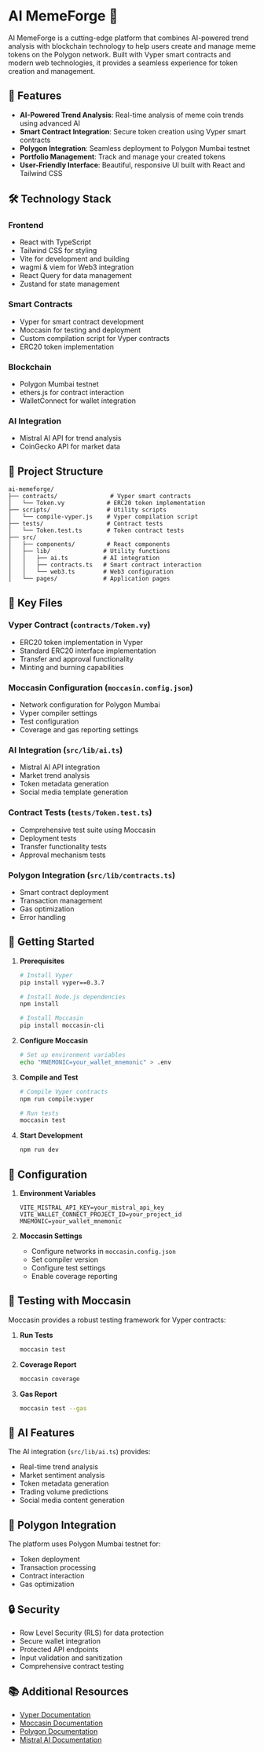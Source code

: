 # AI MemeForge 🚀

AI MemeForge is a cutting-edge platform that combines AI-powered trend analysis with blockchain technology to help users create and manage meme tokens on the Polygon network. Built with Vyper smart contracts and modern web technologies, it provides a seamless experience for token creation and management.

## 🌟 Features

- **AI-Powered Trend Analysis**: Real-time analysis of meme coin trends using advanced AI
- **Smart Contract Integration**: Secure token creation using Vyper smart contracts
- **Polygon Integration**: Seamless deployment to Polygon Mumbai testnet
- **Portfolio Management**: Track and manage your created tokens
- **User-Friendly Interface**: Beautiful, responsive UI built with React and Tailwind CSS

## 🛠 Technology Stack

### Frontend
- React with TypeScript
- Tailwind CSS for styling
- Vite for development and building
- wagmi & viem for Web3 integration
- React Query for data management
- Zustand for state management

### Smart Contracts
- Vyper for smart contract development
- Moccasin for testing and deployment
- Custom compilation script for Vyper contracts
- ERC20 token implementation

### Blockchain
- Polygon Mumbai testnet
- ethers.js for contract interaction
- WalletConnect for wallet integration

### AI Integration
- Mistral AI API for trend analysis
- CoinGecko API for market data

## 📁 Project Structure

```
ai-memeforge/
├── contracts/               # Vyper smart contracts
│   └── Token.vy            # ERC20 token implementation
├── scripts/                # Utility scripts
│   └── compile-vyper.js    # Vyper compilation script
├── tests/                  # Contract tests
│   └── Token.test.ts       # Token contract tests
├── src/
│   ├── components/         # React components
│   ├── lib/               # Utility functions
│   │   ├── ai.ts          # AI integration
│   │   ├── contracts.ts   # Smart contract interaction
│   │   └── web3.ts        # Web3 configuration
│   └── pages/             # Application pages
```

## 🔑 Key Files

### Vyper Contract (`contracts/Token.vy`)
- ERC20 token implementation in Vyper
- Standard ERC20 interface implementation
- Transfer and approval functionality
- Minting and burning capabilities

### Moccasin Configuration (`moccasin.config.json`)
- Network configuration for Polygon Mumbai
- Vyper compiler settings
- Test configuration
- Coverage and gas reporting settings

### AI Integration (`src/lib/ai.ts`)
- Mistral AI API integration
- Market trend analysis
- Token metadata generation
- Social media template generation

### Contract Tests (`tests/Token.test.ts`)
- Comprehensive test suite using Moccasin
- Deployment tests
- Transfer functionality tests
- Approval mechanism tests

### Polygon Integration (`src/lib/contracts.ts`)
- Smart contract deployment
- Transaction management
- Gas optimization
- Error handling

## 🚀 Getting Started

1. **Prerequisites**
   ```bash
   # Install Vyper
   pip install vyper==0.3.7

   # Install Node.js dependencies
   npm install

   # Install Moccasin
   pip install moccasin-cli
   ```

2. **Configure Moccasin**
   ```bash
   # Set up environment variables
   echo "MNEMONIC=your_wallet_mnemonic" > .env
   ```

3. **Compile and Test**
   ```bash
   # Compile Vyper contracts
   npm run compile:vyper

   # Run tests
   moccasin test
   ```

4. **Start Development**
   ```bash
   npm run dev
   ```

## 🔧 Configuration

1. **Environment Variables**
   ```
   VITE_MISTRAL_API_KEY=your_mistral_api_key
   VITE_WALLET_CONNECT_PROJECT_ID=your_project_id
   MNEMONIC=your_wallet_mnemonic
   ```

2. **Moccasin Settings**
   - Configure networks in `moccasin.config.json`
   - Set compiler version
   - Configure test settings
   - Enable coverage reporting

## 🧪 Testing with Moccasin

Moccasin provides a robust testing framework for Vyper contracts:

1. **Run Tests**
   ```bash
   moccasin test
   ```

2. **Coverage Report**
   ```bash
   moccasin coverage
   ```

3. **Gas Report**
   ```bash
   moccasin test --gas
   ```

## 🤖 AI Features

The AI integration (`src/lib/ai.ts`) provides:
- Real-time trend analysis
- Market sentiment analysis
- Token metadata generation
- Trading volume predictions
- Social media content generation

## 🔗 Polygon Integration

The platform uses Polygon Mumbai testnet for:
- Token deployment
- Transaction processing
- Contract interaction
- Gas optimization

## 🔒 Security

- Row Level Security (RLS) for data protection
- Secure wallet integration
- Protected API endpoints
- Input validation and sanitization
- Comprehensive contract testing

## 📚 Additional Resources

- [Vyper Documentation](https://docs.vyperlang.org/)
- [Moccasin Documentation](https://cyfrin.github.io/moccasin/)
- [Polygon Documentation](https://wiki.polygon.technology/)
- [Mistral AI Documentation](https://docs.mistral.ai/)
